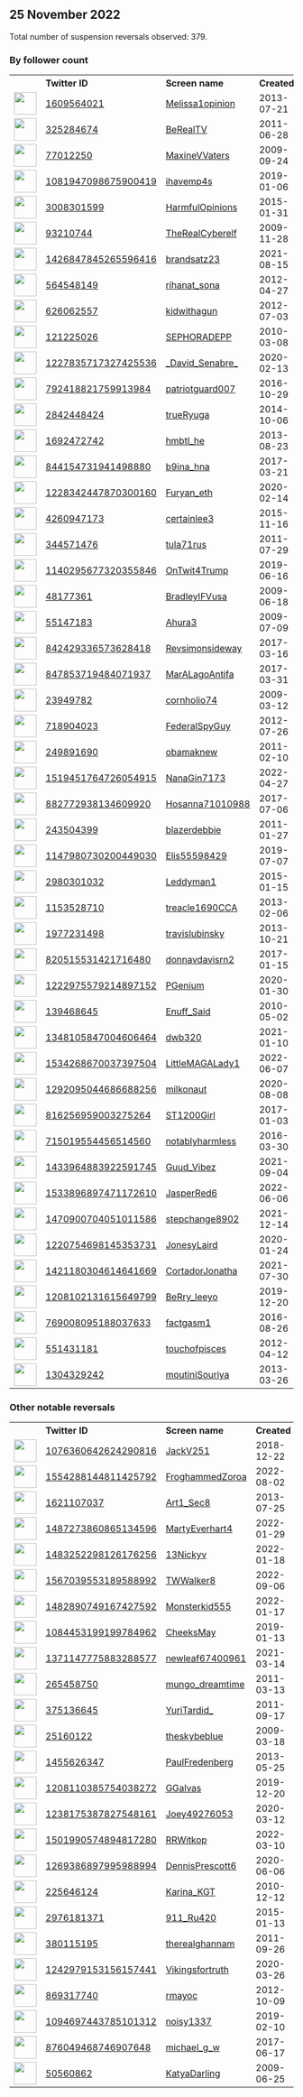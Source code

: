 
## 25 November 2022
Total number of suspension reversals observed: 379.

### By follower count
<table><tr><th></th><th align="left">Twitter ID</th><th align="left">Screen name</th>
<th align="left">Created</th><th align="left">Status</th><th align="left">Suspended</th><th align="left">Followers</th>
<tr><td><a href="https://pbs.twimg.com/profile_images/1646726481337262082/PpRI6pRv_normal.jpg"><img src="https://pbs.twimg.com/profile_images/1646726481337262082/PpRI6pRv_normal.jpg" width="40px" height="40px" align="center"/></a></td><td><a href="https://twitter.com/intent/user?user_id=1609564021">1609564021</a></td><td><a href="https://twitter.com/Melissa1opinion">Melissa1opinion</a></td><td>2013-07-21</td><td align="center"></td><td></td><td>28542</td></tr>
<tr><td><a href="https://pbs.twimg.com/profile_images/1664901119674286080/gR58HSIO_normal.jpg"><img src="https://pbs.twimg.com/profile_images/1664901119674286080/gR58HSIO_normal.jpg" width="40px" height="40px" align="center"/></a></td><td><a href="https://twitter.com/intent/user?user_id=325284674">325284674</a></td><td><a href="https://twitter.com/BeRealTV">BeRealTV</a></td><td>2011-06-28</td><td align="center"></td><td></td><td>24206</td></tr>
<tr><td><a href="https://pbs.twimg.com/profile_images/1615512103367876609/tAyFKHFb_normal.jpg"><img src="https://pbs.twimg.com/profile_images/1615512103367876609/tAyFKHFb_normal.jpg" width="40px" height="40px" align="center"/></a></td><td><a href="https://twitter.com/intent/user?user_id=77012250">77012250</a></td><td><a href="https://twitter.com/MaxineVVaters">MaxineVVaters</a></td><td>2009-09-24</td><td align="center">🚫</td><td></td><td>23874</td></tr>
<tr><td><a href="https://pbs.twimg.com/profile_images/1139763796187025408/u7fEDnOo_normal.jpg"><img src="https://pbs.twimg.com/profile_images/1139763796187025408/u7fEDnOo_normal.jpg" width="40px" height="40px" align="center"/></a></td><td><a href="https://twitter.com/intent/user?user_id=1081947098675900419">1081947098675900419</a></td><td><a href="https://twitter.com/ihavemp4s">ihavemp4s</a></td><td>2019-01-06</td><td align="center"></td><td></td><td>20011</td></tr>
<tr><td><a href="https://pbs.twimg.com/profile_images/1659310765319266305/MIS8cbbI_normal.jpg"><img src="https://pbs.twimg.com/profile_images/1659310765319266305/MIS8cbbI_normal.jpg" width="40px" height="40px" align="center"/></a></td><td><a href="https://twitter.com/intent/user?user_id=3008301599">3008301599</a></td><td><a href="https://twitter.com/HarmfulOpinions">HarmfulOpinions</a></td><td>2015-01-31</td><td align="center"></td><td></td><td>18611</td></tr>
<tr><td><a href="https://pbs.twimg.com/profile_images/1665515896683773953/KWjF6h2b_normal.jpg"><img src="https://pbs.twimg.com/profile_images/1665515896683773953/KWjF6h2b_normal.jpg" width="40px" height="40px" align="center"/></a></td><td><a href="https://twitter.com/intent/user?user_id=93210744">93210744</a></td><td><a href="https://twitter.com/TheRealCyberelf">TheRealCyberelf</a></td><td>2009-11-28</td><td align="center"></td><td></td><td>18290</td></tr>
<tr><td><a href="https://pbs.twimg.com/profile_images/1600471660674617345/re5zNKs6_normal.jpg"><img src="https://pbs.twimg.com/profile_images/1600471660674617345/re5zNKs6_normal.jpg" width="40px" height="40px" align="center"/></a></td><td><a href="https://twitter.com/intent/user?user_id=1426847845265596416">1426847845265596416</a></td><td><a href="https://twitter.com/brandsatz23">brandsatz23</a></td><td>2021-08-15</td><td align="center"></td><td>2022-10-31</td><td>16693</td></tr>
<tr><td><a href="https://pbs.twimg.com/profile_images/1596209865810132992/QcBOUQu5_normal.jpg"><img src="https://pbs.twimg.com/profile_images/1596209865810132992/QcBOUQu5_normal.jpg" width="40px" height="40px" align="center"/></a></td><td><a href="https://twitter.com/intent/user?user_id=564548149">564548149</a></td><td><a href="https://twitter.com/rihanat_sona">rihanat_sona</a></td><td>2012-04-27</td><td align="center"></td><td></td><td>16307</td></tr>
<tr><td><a href="https://pbs.twimg.com/profile_images/1658765986734931969/isZ9EM6g_normal.jpg"><img src="https://pbs.twimg.com/profile_images/1658765986734931969/isZ9EM6g_normal.jpg" width="40px" height="40px" align="center"/></a></td><td><a href="https://twitter.com/intent/user?user_id=626062557">626062557</a></td><td><a href="https://twitter.com/kidwithagun">kidwithagun</a></td><td>2012-07-03</td><td align="center"></td><td></td><td>16086</td></tr>
<tr><td><a href="https://pbs.twimg.com/profile_images/1665876138814472193/9dn1Mo2k_normal.jpg"><img src="https://pbs.twimg.com/profile_images/1665876138814472193/9dn1Mo2k_normal.jpg" width="40px" height="40px" align="center"/></a></td><td><a href="https://twitter.com/intent/user?user_id=121225026">121225026</a></td><td><a href="https://twitter.com/SEPHORADEPP">SEPHORADEPP</a></td><td>2010-03-08</td><td align="center"></td><td>2022-10-29</td><td>15274</td></tr>
<tr><td><a href="https://pbs.twimg.com/profile_images/1291646062004969472/mI6i4HYz_normal.jpg"><img src="https://pbs.twimg.com/profile_images/1291646062004969472/mI6i4HYz_normal.jpg" width="40px" height="40px" align="center"/></a></td><td><a href="https://twitter.com/intent/user?user_id=1227835717327425536">1227835717327425536</a></td><td><a href="https://twitter.com/_David_Senabre_">_David_Senabre_</a></td><td>2020-02-13</td><td align="center"></td><td></td><td>11429</td></tr>
<tr><td><a href="https://pbs.twimg.com/profile_images/1031563419424628737/3BQu9uBX_normal.jpg"><img src="https://pbs.twimg.com/profile_images/1031563419424628737/3BQu9uBX_normal.jpg" width="40px" height="40px" align="center"/></a></td><td><a href="https://twitter.com/intent/user?user_id=792418821759913984">792418821759913984</a></td><td><a href="https://twitter.com/patriotguard007">patriotguard007</a></td><td>2016-10-29</td><td align="center"></td><td>2022-10-29</td><td>11417</td></tr>
<tr><td><a href="https://pbs.twimg.com/profile_images/1618015234005811201/VRq-c7Gl_normal.jpg"><img src="https://pbs.twimg.com/profile_images/1618015234005811201/VRq-c7Gl_normal.jpg" width="40px" height="40px" align="center"/></a></td><td><a href="https://twitter.com/intent/user?user_id=2842448424">2842448424</a></td><td><a href="https://twitter.com/trueRyuga">trueRyuga</a></td><td>2014-10-06</td><td align="center">🔒</td><td></td><td>10657</td></tr>
<tr><td><a href="https://pbs.twimg.com/profile_images/1543218039273193472/lOnIrE4__normal.jpg"><img src="https://pbs.twimg.com/profile_images/1543218039273193472/lOnIrE4__normal.jpg" width="40px" height="40px" align="center"/></a></td><td><a href="https://twitter.com/intent/user?user_id=1692472742">1692472742</a></td><td><a href="https://twitter.com/hmbtl_he">hmbtl_he</a></td><td>2013-08-23</td><td align="center"></td><td>2022-11-08</td><td>9210</td></tr>
<tr><td><a href="https://pbs.twimg.com/profile_images/1349030356968763393/BGE0ZkM6_normal.jpg"><img src="https://pbs.twimg.com/profile_images/1349030356968763393/BGE0ZkM6_normal.jpg" width="40px" height="40px" align="center"/></a></td><td><a href="https://twitter.com/intent/user?user_id=844154731941498880">844154731941498880</a></td><td><a href="https://twitter.com/b9ina_hna">b9ina_hna</a></td><td>2017-03-21</td><td align="center"></td><td></td><td>6287</td></tr>
<tr><td><a href="https://pbs.twimg.com/profile_images/1617539326430019584/3Ov-LBQ4_normal.jpg"><img src="https://pbs.twimg.com/profile_images/1617539326430019584/3Ov-LBQ4_normal.jpg" width="40px" height="40px" align="center"/></a></td><td><a href="https://twitter.com/intent/user?user_id=1228342447870300160">1228342447870300160</a></td><td><a href="https://twitter.com/Furyan_eth">Furyan_eth</a></td><td>2020-02-14</td><td align="center"></td><td>2022-11-08</td><td>6070</td></tr>
<tr><td><a href="https://pbs.twimg.com/profile_images/1265774465708732420/tOU3dZ3L_normal.jpg"><img src="https://pbs.twimg.com/profile_images/1265774465708732420/tOU3dZ3L_normal.jpg" width="40px" height="40px" align="center"/></a></td><td><a href="https://twitter.com/intent/user?user_id=4260947173">4260947173</a></td><td><a href="https://twitter.com/certainlee3">certainlee3</a></td><td>2015-11-16</td><td align="center"></td><td>2022-10-29</td><td>4689</td></tr>
<tr><td><a href="https://pbs.twimg.com/profile_images/726358633202724864/5IxF42U3_normal.jpg"><img src="https://pbs.twimg.com/profile_images/726358633202724864/5IxF42U3_normal.jpg" width="40px" height="40px" align="center"/></a></td><td><a href="https://twitter.com/intent/user?user_id=344571476">344571476</a></td><td><a href="https://twitter.com/tula71rus">tula71rus</a></td><td>2011-07-29</td><td align="center"></td><td></td><td>4571</td></tr>
<tr><td><a href="https://pbs.twimg.com/profile_images/1637483730716467204/kCCzGUut_normal.jpg"><img src="https://pbs.twimg.com/profile_images/1637483730716467204/kCCzGUut_normal.jpg" width="40px" height="40px" align="center"/></a></td><td><a href="https://twitter.com/intent/user?user_id=1140295677320355846">1140295677320355846</a></td><td><a href="https://twitter.com/OnTwit4Trump">OnTwit4Trump</a></td><td>2019-06-16</td><td align="center"></td><td></td><td>4475</td></tr>
<tr><td><a href="https://pbs.twimg.com/profile_images/1268503928/image_normal.jpg"><img src="https://pbs.twimg.com/profile_images/1268503928/image_normal.jpg" width="40px" height="40px" align="center"/></a></td><td><a href="https://twitter.com/intent/user?user_id=48177361">48177361</a></td><td><a href="https://twitter.com/BradleyIFVusa">BradleyIFVusa</a></td><td>2009-06-18</td><td align="center"></td><td></td><td>4099</td></tr>
<tr><td><a href="https://pbs.twimg.com/profile_images/1629885354726637578/V-NZ1XXp_normal.jpg"><img src="https://pbs.twimg.com/profile_images/1629885354726637578/V-NZ1XXp_normal.jpg" width="40px" height="40px" align="center"/></a></td><td><a href="https://twitter.com/intent/user?user_id=55147183">55147183</a></td><td><a href="https://twitter.com/Ahura3">Ahura3</a></td><td>2009-07-09</td><td align="center"></td><td></td><td>3805</td></tr>
<tr><td><a href="https://pbs.twimg.com/profile_images/1319705468294529024/1HPi0MVb_normal.jpg"><img src="https://pbs.twimg.com/profile_images/1319705468294529024/1HPi0MVb_normal.jpg" width="40px" height="40px" align="center"/></a></td><td><a href="https://twitter.com/intent/user?user_id=842429336573628418">842429336573628418</a></td><td><a href="https://twitter.com/Revsimonsideway">Revsimonsideway</a></td><td>2017-03-16</td><td align="center"></td><td></td><td>3723</td></tr>
<tr><td><a href="https://pbs.twimg.com/profile_images/927180846175531008/p0jN9L6a_normal.jpg"><img src="https://pbs.twimg.com/profile_images/927180846175531008/p0jN9L6a_normal.jpg" width="40px" height="40px" align="center"/></a></td><td><a href="https://twitter.com/intent/user?user_id=847853719484071937">847853719484071937</a></td><td><a href="https://twitter.com/MarALagoAntifa">MarALagoAntifa</a></td><td>2017-03-31</td><td align="center"></td><td></td><td>3672</td></tr>
<tr><td><a href="https://pbs.twimg.com/profile_images/1666591672921096193/t5sNHYTZ_normal.jpg"><img src="https://pbs.twimg.com/profile_images/1666591672921096193/t5sNHYTZ_normal.jpg" width="40px" height="40px" align="center"/></a></td><td><a href="https://twitter.com/intent/user?user_id=23949782">23949782</a></td><td><a href="https://twitter.com/cornholio74">cornholio74</a></td><td>2009-03-12</td><td align="center">👋</td><td></td><td>3423</td></tr>
<tr><td><a href="https://pbs.twimg.com/profile_images/3368427308/08273ff3c0ce8ff1506c91e237c05d7f_normal.jpeg"><img src="https://pbs.twimg.com/profile_images/3368427308/08273ff3c0ce8ff1506c91e237c05d7f_normal.jpeg" width="40px" height="40px" align="center"/></a></td><td><a href="https://twitter.com/intent/user?user_id=718904023">718904023</a></td><td><a href="https://twitter.com/FederalSpyGuy">FederalSpyGuy</a></td><td>2012-07-26</td><td align="center"></td><td></td><td>3413</td></tr>
<tr><td><a href="https://pbs.twimg.com/profile_images/1090194683849068544/BRhV7NCy_normal.jpg"><img src="https://pbs.twimg.com/profile_images/1090194683849068544/BRhV7NCy_normal.jpg" width="40px" height="40px" align="center"/></a></td><td><a href="https://twitter.com/intent/user?user_id=249891690">249891690</a></td><td><a href="https://twitter.com/obamaknew">obamaknew</a></td><td>2011-02-10</td><td align="center">🚫</td><td></td><td>3359</td></tr>
<tr><td><a href="https://pbs.twimg.com/profile_images/1637286753072472066/SbJjEJk6_normal.jpg"><img src="https://pbs.twimg.com/profile_images/1637286753072472066/SbJjEJk6_normal.jpg" width="40px" height="40px" align="center"/></a></td><td><a href="https://twitter.com/intent/user?user_id=1519451764726054915">1519451764726054915</a></td><td><a href="https://twitter.com/NanaGin7173">NanaGin7173</a></td><td>2022-04-27</td><td align="center"></td><td>2022-10-19</td><td>3255</td></tr>
<tr><td><a href="https://pbs.twimg.com/profile_images/1274028324302569472/KDakWojM_normal.jpg"><img src="https://pbs.twimg.com/profile_images/1274028324302569472/KDakWojM_normal.jpg" width="40px" height="40px" align="center"/></a></td><td><a href="https://twitter.com/intent/user?user_id=882772938134609920">882772938134609920</a></td><td><a href="https://twitter.com/Hosanna71010988">Hosanna71010988</a></td><td>2017-07-06</td><td align="center"></td><td></td><td>3133</td></tr>
<tr><td><a href="https://pbs.twimg.com/profile_images/1601305291727187968/_9KSEzeM_normal.jpg"><img src="https://pbs.twimg.com/profile_images/1601305291727187968/_9KSEzeM_normal.jpg" width="40px" height="40px" align="center"/></a></td><td><a href="https://twitter.com/intent/user?user_id=243504399">243504399</a></td><td><a href="https://twitter.com/blazerdebbie">blazerdebbie</a></td><td>2011-01-27</td><td align="center"></td><td></td><td>3126</td></tr>
<tr><td><a href="https://pbs.twimg.com/profile_images/1657828527528374273/T9vW3wqG_normal.jpg"><img src="https://pbs.twimg.com/profile_images/1657828527528374273/T9vW3wqG_normal.jpg" width="40px" height="40px" align="center"/></a></td><td><a href="https://twitter.com/intent/user?user_id=1147980730200449030">1147980730200449030</a></td><td><a href="https://twitter.com/Elis55598429">Elis55598429</a></td><td>2019-07-07</td><td align="center">🔒</td><td></td><td>2959</td></tr>
<tr><td><a href="https://pbs.twimg.com/profile_images/1061131302882152448/CHs1lF9Y_normal.jpg"><img src="https://pbs.twimg.com/profile_images/1061131302882152448/CHs1lF9Y_normal.jpg" width="40px" height="40px" align="center"/></a></td><td><a href="https://twitter.com/intent/user?user_id=2980301032">2980301032</a></td><td><a href="https://twitter.com/Leddyman1">Leddyman1</a></td><td>2015-01-15</td><td align="center"></td><td></td><td>2895</td></tr>
<tr><td><a href="https://pbs.twimg.com/profile_images/1060842659940630528/KaE4JpO5_normal.jpg"><img src="https://pbs.twimg.com/profile_images/1060842659940630528/KaE4JpO5_normal.jpg" width="40px" height="40px" align="center"/></a></td><td><a href="https://twitter.com/intent/user?user_id=1153528710">1153528710</a></td><td><a href="https://twitter.com/treacle1690CCA">treacle1690CCA</a></td><td>2013-02-06</td><td align="center"></td><td></td><td>2872</td></tr>
<tr><td><a href="https://pbs.twimg.com/profile_images/1608924855315099648/iR_DfAdm_normal.jpg"><img src="https://pbs.twimg.com/profile_images/1608924855315099648/iR_DfAdm_normal.jpg" width="40px" height="40px" align="center"/></a></td><td><a href="https://twitter.com/intent/user?user_id=1977231498">1977231498</a></td><td><a href="https://twitter.com/travislubinsky">travislubinsky</a></td><td>2013-10-21</td><td align="center"></td><td>2022-11-08</td><td>2803</td></tr>
<tr><td><a href="https://pbs.twimg.com/profile_images/1456394272341647363/RfPX3hog_normal.jpg"><img src="https://pbs.twimg.com/profile_images/1456394272341647363/RfPX3hog_normal.jpg" width="40px" height="40px" align="center"/></a></td><td><a href="https://twitter.com/intent/user?user_id=820515531421716480">820515531421716480</a></td><td><a href="https://twitter.com/donnavdavisrn2">donnavdavisrn2</a></td><td>2017-01-15</td><td align="center"></td><td>2022-10-29</td><td>2785</td></tr>
<tr><td><a href="https://pbs.twimg.com/profile_images/1597518989013684227/Y1-R-QCZ_normal.jpg"><img src="https://pbs.twimg.com/profile_images/1597518989013684227/Y1-R-QCZ_normal.jpg" width="40px" height="40px" align="center"/></a></td><td><a href="https://twitter.com/intent/user?user_id=1222975579214897152">1222975579214897152</a></td><td><a href="https://twitter.com/PGenium">PGenium</a></td><td>2020-01-30</td><td align="center"></td><td></td><td>2563</td></tr>
<tr><td><a href="https://pbs.twimg.com/profile_images/1168173299706126337/4bs-76EZ_normal.jpg"><img src="https://pbs.twimg.com/profile_images/1168173299706126337/4bs-76EZ_normal.jpg" width="40px" height="40px" align="center"/></a></td><td><a href="https://twitter.com/intent/user?user_id=139468645">139468645</a></td><td><a href="https://twitter.com/Enuff_Said">Enuff_Said</a></td><td>2010-05-02</td><td align="center"></td><td></td><td>2448</td></tr>
<tr><td><a href="https://pbs.twimg.com/profile_images/1442395606677434370/_qB8lcke_normal.jpg"><img src="https://pbs.twimg.com/profile_images/1442395606677434370/_qB8lcke_normal.jpg" width="40px" height="40px" align="center"/></a></td><td><a href="https://twitter.com/intent/user?user_id=1348105847004606464">1348105847004606464</a></td><td><a href="https://twitter.com/dwb320">dwb320</a></td><td>2021-01-10</td><td align="center"></td><td>2022-10-29</td><td>2247</td></tr>
<tr><td><a href="https://pbs.twimg.com/profile_images/1536908359600943104/BLLedc-r_normal.jpg"><img src="https://pbs.twimg.com/profile_images/1536908359600943104/BLLedc-r_normal.jpg" width="40px" height="40px" align="center"/></a></td><td><a href="https://twitter.com/intent/user?user_id=1534268670037397504">1534268670037397504</a></td><td><a href="https://twitter.com/LittleMAGALady1">LittleMAGALady1</a></td><td>2022-06-07</td><td align="center"></td><td>2022-10-20</td><td>2066</td></tr>
<tr><td><a href="https://pbs.twimg.com/profile_images/1371051078091964417/Xt1x72kr_normal.png"><img src="https://pbs.twimg.com/profile_images/1371051078091964417/Xt1x72kr_normal.png" width="40px" height="40px" align="center"/></a></td><td><a href="https://twitter.com/intent/user?user_id=1292095044686688256">1292095044686688256</a></td><td><a href="https://twitter.com/milkonaut">milkonaut</a></td><td>2020-08-08</td><td align="center">🔒</td><td></td><td>2057</td></tr>
<tr><td><a href="https://pbs.twimg.com/profile_images/817825506062114816/JdmbNaNT_normal.jpg"><img src="https://pbs.twimg.com/profile_images/817825506062114816/JdmbNaNT_normal.jpg" width="40px" height="40px" align="center"/></a></td><td><a href="https://twitter.com/intent/user?user_id=816256959003275264">816256959003275264</a></td><td><a href="https://twitter.com/ST1200Girl">ST1200Girl</a></td><td>2017-01-03</td><td align="center"></td><td></td><td>2012</td></tr>
<tr><td><a href="https://pbs.twimg.com/profile_images/1641248590466097156/H-32-luy_normal.jpg"><img src="https://pbs.twimg.com/profile_images/1641248590466097156/H-32-luy_normal.jpg" width="40px" height="40px" align="center"/></a></td><td><a href="https://twitter.com/intent/user?user_id=715019554456514560">715019554456514560</a></td><td><a href="https://twitter.com/notablyharmless">notablyharmless</a></td><td>2016-03-30</td><td align="center"></td><td></td><td>1977</td></tr>
<tr><td><a href="https://pbs.twimg.com/profile_images/1663269513398300673/mVTwhLaU_normal.jpg"><img src="https://pbs.twimg.com/profile_images/1663269513398300673/mVTwhLaU_normal.jpg" width="40px" height="40px" align="center"/></a></td><td><a href="https://twitter.com/intent/user?user_id=1433964883922591745">1433964883922591745</a></td><td><a href="https://twitter.com/Guud_Vibez">Guud_Vibez</a></td><td>2021-09-04</td><td align="center"></td><td>2022-11-08</td><td>1974</td></tr>
<tr><td><a href="https://pbs.twimg.com/profile_images/1564635123382992908/s7mf57jw_normal.jpg"><img src="https://pbs.twimg.com/profile_images/1564635123382992908/s7mf57jw_normal.jpg" width="40px" height="40px" align="center"/></a></td><td><a href="https://twitter.com/intent/user?user_id=1533896897471172610">1533896897471172610</a></td><td><a href="https://twitter.com/JasperRed6">JasperRed6</a></td><td>2022-06-06</td><td align="center"></td><td>2022-09-08</td><td>1934</td></tr>
<tr><td><a href="https://pbs.twimg.com/profile_images/1662648657316052992/qOLSH_GB_normal.jpg"><img src="https://pbs.twimg.com/profile_images/1662648657316052992/qOLSH_GB_normal.jpg" width="40px" height="40px" align="center"/></a></td><td><a href="https://twitter.com/intent/user?user_id=1470900704051011586">1470900704051011586</a></td><td><a href="https://twitter.com/stepchange8902">stepchange8902</a></td><td>2021-12-14</td><td align="center"></td><td>2022-11-08</td><td>1927</td></tr>
<tr><td><a href="https://pbs.twimg.com/profile_images/1296957129354547201/if7RViUm_normal.jpg"><img src="https://pbs.twimg.com/profile_images/1296957129354547201/if7RViUm_normal.jpg" width="40px" height="40px" align="center"/></a></td><td><a href="https://twitter.com/intent/user?user_id=1220754698145353731">1220754698145353731</a></td><td><a href="https://twitter.com/JonesyLaird">JonesyLaird</a></td><td>2020-01-24</td><td align="center"></td><td></td><td>1910</td></tr>
<tr><td><a href="https://pbs.twimg.com/profile_images/1561366359711293440/nZKG8d44_normal.jpg"><img src="https://pbs.twimg.com/profile_images/1561366359711293440/nZKG8d44_normal.jpg" width="40px" height="40px" align="center"/></a></td><td><a href="https://twitter.com/intent/user?user_id=1421180304614641669">1421180304614641669</a></td><td><a href="https://twitter.com/CortadorJonatha">CortadorJonatha</a></td><td>2021-07-30</td><td align="center"></td><td>2022-08-28</td><td>1889</td></tr>
<tr><td><a href="https://pbs.twimg.com/profile_images/1506067178382147587/GlwnOPiV_normal.jpg"><img src="https://pbs.twimg.com/profile_images/1506067178382147587/GlwnOPiV_normal.jpg" width="40px" height="40px" align="center"/></a></td><td><a href="https://twitter.com/intent/user?user_id=1208102131615649799">1208102131615649799</a></td><td><a href="https://twitter.com/BeRry_leeyo">BeRry_leeyo</a></td><td>2019-12-20</td><td align="center">🚫</td><td>2022-09-30</td><td>1880</td></tr>
<tr><td><a href="https://pbs.twimg.com/profile_images/1173498292308545536/yqbV1XvJ_normal.jpg"><img src="https://pbs.twimg.com/profile_images/1173498292308545536/yqbV1XvJ_normal.jpg" width="40px" height="40px" align="center"/></a></td><td><a href="https://twitter.com/intent/user?user_id=769008095188037633">769008095188037633</a></td><td><a href="https://twitter.com/factgasm1">factgasm1</a></td><td>2016-08-26</td><td align="center">👋</td><td></td><td>1870</td></tr>
<tr><td><a href="https://pbs.twimg.com/profile_images/1368964663204057088/ggGM3DJa_normal.jpg"><img src="https://pbs.twimg.com/profile_images/1368964663204057088/ggGM3DJa_normal.jpg" width="40px" height="40px" align="center"/></a></td><td><a href="https://twitter.com/intent/user?user_id=551431181">551431181</a></td><td><a href="https://twitter.com/touchofpisces">touchofpisces</a></td><td>2012-04-12</td><td align="center"></td><td></td><td>1825</td></tr>
<tr><td><a href="https://pbs.twimg.com/profile_images/869121215473958912/yeiwoR0x_normal.jpg"><img src="https://pbs.twimg.com/profile_images/869121215473958912/yeiwoR0x_normal.jpg" width="40px" height="40px" align="center"/></a></td><td><a href="https://twitter.com/intent/user?user_id=1304329242">1304329242</a></td><td><a href="https://twitter.com/moutiniSouriya">moutiniSouriya</a></td><td>2013-03-26</td><td align="center">🔒</td><td></td><td>1819</td></tr>
</table>

### Other notable reversals
<table><tr><th></th><th align="left">Twitter ID</th><th align="left">Screen name</th>
<th align="left">Created</th><th align="left">Status</th><th align="left">Suspended</th><th align="left">Followers</th>
<tr><td><a href="https://pbs.twimg.com/profile_images/1125873290860306432/jfteV_Z1_normal.jpg"><img src="https://pbs.twimg.com/profile_images/1125873290860306432/jfteV_Z1_normal.jpg" width="40px" height="40px" align="center"/></a></td><td><a href="https://twitter.com/intent/user?user_id=1076360642624290816">1076360642624290816</a></td><td><a href="https://twitter.com/JackV251">JackV251</a></td><td>2018-12-22</td><td align="center"></td><td>2022-09-08</td><td>144</td></tr>
<tr><td><a href="https://pbs.twimg.com/profile_images/1554814216565047296/PjybsdRk_normal.jpg"><img src="https://pbs.twimg.com/profile_images/1554814216565047296/PjybsdRk_normal.jpg" width="40px" height="40px" align="center"/></a></td><td><a href="https://twitter.com/intent/user?user_id=1554288144811425792">1554288144811425792</a></td><td><a href="https://twitter.com/FroghammedZoroa">FroghammedZoroa</a></td><td>2022-08-02</td><td align="center"></td><td>2022-11-01</td><td>72</td></tr>
<tr><td><a href="https://pbs.twimg.com/profile_images/1447654249249259521/Da1dkLb7_normal.jpg"><img src="https://pbs.twimg.com/profile_images/1447654249249259521/Da1dkLb7_normal.jpg" width="40px" height="40px" align="center"/></a></td><td><a href="https://twitter.com/intent/user?user_id=1621107037">1621107037</a></td><td><a href="https://twitter.com/Art1_Sec8">Art1_Sec8</a></td><td>2013-07-25</td><td align="center"></td><td>2022-06-12</td><td>856</td></tr>
<tr><td><a href="https://pbs.twimg.com/profile_images/1570094813596319747/8Ucn4AOf_normal.jpg"><img src="https://pbs.twimg.com/profile_images/1570094813596319747/8Ucn4AOf_normal.jpg" width="40px" height="40px" align="center"/></a></td><td><a href="https://twitter.com/intent/user?user_id=1487273860865134596">1487273860865134596</a></td><td><a href="https://twitter.com/MartyEverhart4">MartyEverhart4</a></td><td>2022-01-29</td><td align="center"></td><td>2022-10-20</td><td>1692</td></tr>
<tr><td><a href="https://pbs.twimg.com/profile_images/1483252579110985729/bdbNtcHm_normal.png"><img src="https://pbs.twimg.com/profile_images/1483252579110985729/bdbNtcHm_normal.png" width="40px" height="40px" align="center"/></a></td><td><a href="https://twitter.com/intent/user?user_id=1483252298126176256">1483252298126176256</a></td><td><a href="https://twitter.com/13Nickyv">13Nickyv</a></td><td>2022-01-18</td><td align="center"></td><td>2022-10-20</td><td>226</td></tr>
<tr><td><a href="https://pbs.twimg.com/profile_images/1572812124010807296/IjWC6S8g_normal.jpg"><img src="https://pbs.twimg.com/profile_images/1572812124010807296/IjWC6S8g_normal.jpg" width="40px" height="40px" align="center"/></a></td><td><a href="https://twitter.com/intent/user?user_id=1567039553189588992">1567039553189588992</a></td><td><a href="https://twitter.com/TWWalker8">TWWalker8</a></td><td>2022-09-06</td><td align="center"></td><td>2022-10-28</td><td>317</td></tr>
<tr><td><a href="https://pbs.twimg.com/profile_images/1484836951706460160/YuIDJ_FX_normal.jpg"><img src="https://pbs.twimg.com/profile_images/1484836951706460160/YuIDJ_FX_normal.jpg" width="40px" height="40px" align="center"/></a></td><td><a href="https://twitter.com/intent/user?user_id=1482890749167427592">1482890749167427592</a></td><td><a href="https://twitter.com/Monsterkid555">Monsterkid555</a></td><td>2022-01-17</td><td align="center"></td><td>2022-10-05</td><td>591</td></tr>
<tr><td><a href="https://pbs.twimg.com/profile_images/1603970196468862977/vTXuhPip_normal.jpg"><img src="https://pbs.twimg.com/profile_images/1603970196468862977/vTXuhPip_normal.jpg" width="40px" height="40px" align="center"/></a></td><td><a href="https://twitter.com/intent/user?user_id=1084453199199784962">1084453199199784962</a></td><td><a href="https://twitter.com/CheeksMay">CheeksMay</a></td><td>2019-01-13</td><td align="center"></td><td></td><td>217</td></tr>
<tr><td><a href="https://pbs.twimg.com/profile_images/1480888855247179777/SfD69xV-_normal.jpg"><img src="https://pbs.twimg.com/profile_images/1480888855247179777/SfD69xV-_normal.jpg" width="40px" height="40px" align="center"/></a></td><td><a href="https://twitter.com/intent/user?user_id=1371147775883288577">1371147775883288577</a></td><td><a href="https://twitter.com/newleaf67400961">newleaf67400961</a></td><td>2021-03-14</td><td align="center">👋</td><td>2022-09-13</td><td>773</td></tr>
<tr><td><a href="https://pbs.twimg.com/profile_images/1306227239197925383/Zp6NEUBz_normal.jpg"><img src="https://pbs.twimg.com/profile_images/1306227239197925383/Zp6NEUBz_normal.jpg" width="40px" height="40px" align="center"/></a></td><td><a href="https://twitter.com/intent/user?user_id=265458750">265458750</a></td><td><a href="https://twitter.com/mungo_dreamtime">mungo_dreamtime</a></td><td>2011-03-13</td><td align="center"></td><td></td><td>108</td></tr>
<tr><td><a href="https://pbs.twimg.com/profile_images/1657853595499282432/WNmTXOTr_normal.jpg"><img src="https://pbs.twimg.com/profile_images/1657853595499282432/WNmTXOTr_normal.jpg" width="40px" height="40px" align="center"/></a></td><td><a href="https://twitter.com/intent/user?user_id=375136645">375136645</a></td><td><a href="https://twitter.com/YuriTardid_">YuriTardid_</a></td><td>2011-09-17</td><td align="center"></td><td>2022-11-14</td><td>219</td></tr>
<tr><td><a href="https://pbs.twimg.com/profile_images/1548774489617563649/n7yoyLcO_normal.jpg"><img src="https://pbs.twimg.com/profile_images/1548774489617563649/n7yoyLcO_normal.jpg" width="40px" height="40px" align="center"/></a></td><td><a href="https://twitter.com/intent/user?user_id=25160122">25160122</a></td><td><a href="https://twitter.com/theskybeblue">theskybeblue</a></td><td>2009-03-18</td><td align="center">🔒</td><td>2022-07-23</td><td>976</td></tr>
<tr><td><a href="https://pbs.twimg.com/profile_images/3740203848/de29b39e70e0d6985c442647903dc279_normal.jpeg"><img src="https://pbs.twimg.com/profile_images/3740203848/de29b39e70e0d6985c442647903dc279_normal.jpeg" width="40px" height="40px" align="center"/></a></td><td><a href="https://twitter.com/intent/user?user_id=1455626347">1455626347</a></td><td><a href="https://twitter.com/PaulFredenberg">PaulFredenberg</a></td><td>2013-05-25</td><td align="center"></td><td>2022-11-08</td><td>122</td></tr>
<tr><td><a href="https://pbs.twimg.com/profile_images/1335102257554079745/ZPuGVvff_normal.jpg"><img src="https://pbs.twimg.com/profile_images/1335102257554079745/ZPuGVvff_normal.jpg" width="40px" height="40px" align="center"/></a></td><td><a href="https://twitter.com/intent/user?user_id=1208110385754038272">1208110385754038272</a></td><td><a href="https://twitter.com/GGalvas">GGalvas</a></td><td>2019-12-20</td><td align="center"></td><td>2022-10-29</td><td>1439</td></tr>
<tr><td><a href="https://pbs.twimg.com/profile_images/1383221521041088515/Tza3Mfyw_normal.jpg"><img src="https://pbs.twimg.com/profile_images/1383221521041088515/Tza3Mfyw_normal.jpg" width="40px" height="40px" align="center"/></a></td><td><a href="https://twitter.com/intent/user?user_id=1238175387827548161">1238175387827548161</a></td><td><a href="https://twitter.com/Joey49276053">Joey49276053</a></td><td>2020-03-12</td><td align="center"></td><td>2022-10-29</td><td>676</td></tr>
<tr><td><a href="https://pbs.twimg.com/profile_images/1638790030209556480/6GgAB0aD_normal.jpg"><img src="https://pbs.twimg.com/profile_images/1638790030209556480/6GgAB0aD_normal.jpg" width="40px" height="40px" align="center"/></a></td><td><a href="https://twitter.com/intent/user?user_id=1501990574894817280">1501990574894817280</a></td><td><a href="https://twitter.com/RRWitkop">RRWitkop</a></td><td>2022-03-10</td><td align="center"></td><td>2022-09-28</td><td>131</td></tr>
<tr><td><a href="https://pbs.twimg.com/profile_images/1596360597918175232/gg7CvzMm_normal.jpg"><img src="https://pbs.twimg.com/profile_images/1596360597918175232/gg7CvzMm_normal.jpg" width="40px" height="40px" align="center"/></a></td><td><a href="https://twitter.com/intent/user?user_id=1269386897995988994">1269386897995988994</a></td><td><a href="https://twitter.com/DennisPrescott6">DennisPrescott6</a></td><td>2020-06-06</td><td align="center"></td><td></td><td>657</td></tr>
<tr><td><a href="https://pbs.twimg.com/profile_images/1146092073365516288/06WhnQYE_normal.jpg"><img src="https://pbs.twimg.com/profile_images/1146092073365516288/06WhnQYE_normal.jpg" width="40px" height="40px" align="center"/></a></td><td><a href="https://twitter.com/intent/user?user_id=225646124">225646124</a></td><td><a href="https://twitter.com/Karina_KGT">Karina_KGT</a></td><td>2010-12-12</td><td align="center"></td><td></td><td>1055</td></tr>
<tr><td><a href="https://pbs.twimg.com/profile_images/1476705919178321924/A1x5I7u__normal.jpg"><img src="https://pbs.twimg.com/profile_images/1476705919178321924/A1x5I7u__normal.jpg" width="40px" height="40px" align="center"/></a></td><td><a href="https://twitter.com/intent/user?user_id=2976181371">2976181371</a></td><td><a href="https://twitter.com/911_Ru420">911_Ru420</a></td><td>2015-01-13</td><td align="center"></td><td>2022-11-08</td><td>226</td></tr>
<tr><td><a href="https://pbs.twimg.com/profile_images/1522259910003773443/QOTkoXLj_normal.jpg"><img src="https://pbs.twimg.com/profile_images/1522259910003773443/QOTkoXLj_normal.jpg" width="40px" height="40px" align="center"/></a></td><td><a href="https://twitter.com/intent/user?user_id=380115195">380115195</a></td><td><a href="https://twitter.com/therealghannam">therealghannam</a></td><td>2011-09-26</td><td align="center"></td><td>2022-11-08</td><td>1369</td></tr>
<tr><td><a href="https://pbs.twimg.com/profile_images/1366611888243503105/m1xgFrZU_normal.jpg"><img src="https://pbs.twimg.com/profile_images/1366611888243503105/m1xgFrZU_normal.jpg" width="40px" height="40px" align="center"/></a></td><td><a href="https://twitter.com/intent/user?user_id=1242979153156157441">1242979153156157441</a></td><td><a href="https://twitter.com/Vikingsfortruth">Vikingsfortruth</a></td><td>2020-03-26</td><td align="center"></td><td>2022-08-23</td><td>139</td></tr>
<tr><td><a href="https://pbs.twimg.com/profile_images/1407051204908232704/k2Msxg0G_normal.jpg"><img src="https://pbs.twimg.com/profile_images/1407051204908232704/k2Msxg0G_normal.jpg" width="40px" height="40px" align="center"/></a></td><td><a href="https://twitter.com/intent/user?user_id=869317740">869317740</a></td><td><a href="https://twitter.com/rmayoc">rmayoc</a></td><td>2012-10-09</td><td align="center">🔒</td><td>2022-10-29</td><td>566</td></tr>
<tr><td><a href="https://pbs.twimg.com/profile_images/1515249188245803015/VVla0Z6Q_normal.jpg"><img src="https://pbs.twimg.com/profile_images/1515249188245803015/VVla0Z6Q_normal.jpg" width="40px" height="40px" align="center"/></a></td><td><a href="https://twitter.com/intent/user?user_id=1094697443785101312">1094697443785101312</a></td><td><a href="https://twitter.com/noisy1337">noisy1337</a></td><td>2019-02-10</td><td align="center"></td><td>2022-10-31</td><td>26</td></tr>
<tr><td><a href="https://pbs.twimg.com/profile_images/1221496019147358208/Al7Fm5qn_normal.jpg"><img src="https://pbs.twimg.com/profile_images/1221496019147358208/Al7Fm5qn_normal.jpg" width="40px" height="40px" align="center"/></a></td><td><a href="https://twitter.com/intent/user?user_id=876049468746907648">876049468746907648</a></td><td><a href="https://twitter.com/michael_g_w">michael_g_w</a></td><td>2017-06-17</td><td align="center"></td><td>2022-03-06</td><td>69</td></tr>
<tr><td><a href="https://abs.twimg.com/sticky/default_profile_images/default_profile_normal.png"><img src="https://abs.twimg.com/sticky/default_profile_images/default_profile_normal.png" width="40px" height="40px" align="center"/></a></td><td><a href="https://twitter.com/intent/user?user_id=50560862">50560862</a></td><td><a href="https://twitter.com/KatyaDarling">KatyaDarling</a></td><td>2009-06-25</td><td align="center">🚫</td><td>2022-11-08</td><td>6</td></tr>
</table>
